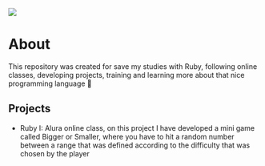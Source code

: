 ![](https://pngimage.net/wp-content/uploads/2018/06/ruby-logo-png-6.png)


# About
This repository was created for save my studies with Ruby, following online classes, developing projects,
training and learning more about that nice programming language 💎

## Projects
- Ruby I: Alura online class, on this project I have developed a mini game called Bigger or Smaller, where you have to hit a random number between a range that was defined according to the difficulty that was chosen by the player
